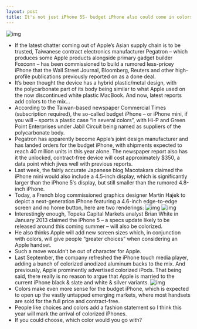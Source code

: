 ```yaml
---
layout: post
title: It's not just iPhone 5S- budget iPhone also could come in colors
---
```

![img](http://media.idownloadblog.com/wp-content/uploads/2013/01/iPhone6-004.jpg)
* If the latest chatter coming out of Apple’s Asian supply chain is to be trusted, Taiwanese contract electronics manufacturer Pegatron – which produces some Apple products alongside primary gadget builder Foxconn – has been commissioned to build a rumored less-pricey iPhone that the Wall Street Journal, Bloomberg, Reuters and other high-profile publications previously reported on as a done deal.
* It’s been thought the device has a hybrid plastic/metal design, with the polycarbonate part of its body being similar to what Apple used on the now discontinued white plastic MacBook. And now, latest reports add colors to the mix…
* According to the Taiwan-based newspaper Commercial Times (subscription required), the so-called budget iPhone – or iPhone mini, if you will – sports a plastic case “in several colors”, with Hi-P and Green Point Enterprises under Jabil Circuit being named as suppliers of the polycarbonate body.
* Pegatron has apparently become Apple’s joint design manufacturer and has landed orders for the budget iPhone, with shipments expected to reach 40 million units in this year alone. The newspaper report also has it the unlocked, contract-free device will cost approximately $350, a data point which jives well with previous reports.
* Last week, the fairly accurate Japanese blog Macotakara claimed the iPhone mini would also include a 4.5-inch display, which is significantly larger than the iPhone 5′s display, but still smaller than the rumored 4.8-inch iPhone.
* Today, a French blog commissioned graphics designer Martin Hajek to depict a next-generation iPhone featuring a 4.6-inch edge-to-edge screen and no home button, here are two renderings:
![img](http://media.idownloadblog.com/wp-content/uploads/2013/03/iPhone-6-mockup-Martin-Hajek-000.jpg)
![img](http://media.idownloadblog.com/wp-content/uploads/2013/03/iPhone-6-mockup-Martin-Hajek-008.jpg)
* Interestingly enough, Topeka Capital Markets analyst Brian White in January 2013 claimed the iPhone 5 – a specs update likely to be released around this coming summer – will also be colorized.
* He also thinks Apple will add new screen sizes which, in conjunction with colors, will give people “greater choices” when considering an Apple handset.
* Such a move wouldn’t be out of character for Apple.
* Last September, the company refreshed the iPhone touch media player, adding a bunch of colorized anodized aluminum backs to the mix. And previously, Apple prominently advertised colorized iPods. That being said, there really is no reason to argue that Apple is married to the current iPhone black & slate and white & silver variants.
![img](http://media.idownloadblog.com/wp-content/uploads/2013/01/iPhone-5S-colors-teaser-001.jpg)
* Colors make even more sense for the budget iPhone, which is expected to open up the vastly untapped emerging markets, where most handsets are sold for the full price and contract-free.
* People like choices and colors add a fashion statement so I think this year will mark the arrival of colorized iPhones.
* If you could choose, which color would you go with?

